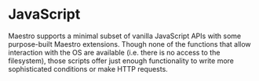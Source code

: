 # JavaScript

Maestro supports a minimal subset of vanilla JavaScript APIs with some purpose-built Maestro extensions. Though none of the functions that allow interaction with the OS are available (i.e. there is no access to the filesystem), those scripts offer just enough functionality to write more sophisticated conditions or make HTTP requests.
